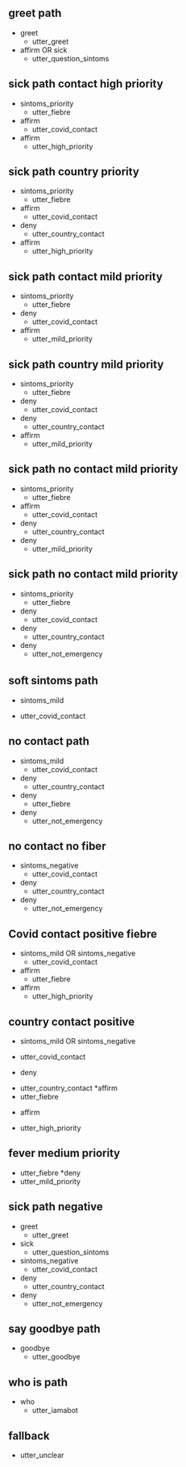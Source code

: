 ## greet path
* greet
  - utter_greet
* affirm OR sick
  - utter_question_sintoms

## sick path contact high priority
* sintoms_priority
  - utter_fiebre
* affirm
  - utter_covid_contact
* affirm
  - utter_high_priority

## sick path country priority
* sintoms_priority
  - utter_fiebre
* affirm
  - utter_covid_contact
* deny 
  - utter_country_contact
* affirm
  - utter_high_priority

## sick path contact mild priority
* sintoms_priority
  - utter_fiebre
* deny
  - utter_covid_contact
* affirm 
  - utter_mild_priority

## sick path country mild priority
* sintoms_priority
  - utter_fiebre
* deny
  - utter_covid_contact
* deny 
  - utter_country_contact
* affirm
  - utter_mild_priority 

## sick path no contact mild priority
* sintoms_priority
  - utter_fiebre
* affirm
  - utter_covid_contact
* deny 
  - utter_country_contact
* deny
  - utter_mild_priority

## sick path no contact mild priority
* sintoms_priority
  - utter_fiebre
* deny
  - utter_covid_contact
* deny 
  - utter_country_contact
* deny
  - utter_not_emergency

######

## soft sintoms path
* sintoms_mild 
 - utter_covid_contact

## no contact path
* sintoms_mild 
  - utter_covid_contact
* deny
  - utter_country_contact
* deny
  - utter_fiebre
* deny
  - utter_not_emergency

## no contact no fiber
* sintoms_negative
  - utter_covid_contact
* deny
  - utter_country_contact
* deny
  - utter_not_emergency

## Covid contact positive fiebre
* sintoms_mild OR sintoms_negative
  - utter_covid_contact
* affirm
  - utter_fiebre
* affirm
  - utter_high_priority

## country contact positive
* sintoms_mild OR sintoms_negative
 - utter_covid_contact
* deny
 - utter_country_contact
*affirm
 - utter_fiebre
* affirm
 - utter_high_priority

## fever medium priority
 - utter_fiebre
*deny
 - utter_mild_priority

## sick path negative
* greet
  - utter_greet
* sick
  - utter_question_sintoms
* sintoms_negative
  - utter_covid_contact
* deny
  - utter_country_contact
* deny
  - utter_not_emergency

## say goodbye path
* goodbye
  - utter_goodbye

## who is path
* who
  - utter_iamabot

## fallback
  - utter_unclear

